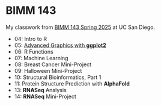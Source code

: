 # BIMM 143
My classwork from [BIMM 143 Spring 2025](https://bioboot.github.io/bimm143_S25/) at UC San Diego.

- 04: Intro to R 
- 05: [Advanced Graphics with **ggplot2**]() 
- 06: R Functions
- 07: Machine Learning
- 08: Breast Cancer Mini-Project
- 09: Halloween Mini-Project
- 10: Structural Bioinformatics, Part 1
- 11: Protein Structure Prediction with **AlphaFold**
- 13: **RNASeq** Analysis
- 14: **RNASeq** Mini-Project

